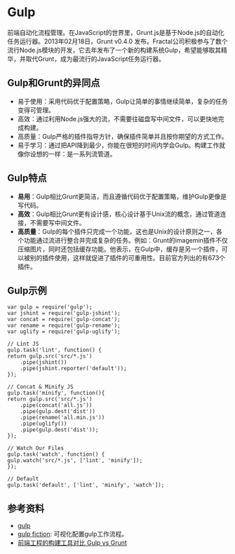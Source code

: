 # Gulp
前端自动化流程管理。在JavaScript的世界里，Grunt.js是基于Node.js的自动化任务运行器。2013年02月18日，Grunt v0.4.0 发布。Fractal公司积极参与了数个流行Node.js模块的开发，它去年发布了一个新的构建系统Gulp，希望能够取其精华，并取代Grunt，成为最流行的JavaScript任务运行器。

## Gulp和Grunt的异同点
- 易于使用：采用代码优于配置策略，Gulp让简单的事情继续简单，复杂的任务变得可管理。
- 高效：通过利用Node.js强大的流，不需要往磁盘写中间文件，可以更快地完成构建。
- 高质量：Gulp严格的插件指导方针，确保插件简单并且按你期望的方式工作。
- 易于学习：通过把API降到最少，你能在很短的时间内学会Gulp。构建工作就像你设想的一样：是一系列流管道。

## Gulp特点
- **易用**：Gulp相比Grunt更简洁，而且遵循代码优于配置策略，维护Gulp更像是写代码。
- **高效**：Gulp相比Grunt更有设计感，核心设计基于Unix流的概念，通过管道连接，不需要写中间文件。
- **高质量**：Gulp的每个插件只完成一个功能，这也是Unix的设计原则之一，各个功能通过流进行整合并完成复杂的任务。例如：Grunt的imagemin插件不仅压缩图片，同时还包括缓存功能。他表示，在Gulp中，缓存是另一个插件，可以被别的插件使用，这样就促进了插件的可重用性。目前官方列出的有673个插件。

## Gulp示例
```
var gulp = require('gulp');
var jshint = require('gulp-jshint');
var concat = require('gulp-concat');
var rename = require('gulp-rename');
var uglify = require('gulp-uglify');

// Lint JS
gulp.task('lint', function() {
return gulp.src('src/*.js')
    .pipe(jshint())
    .pipe(jshint.reporter('default'));
});

// Concat & Minify JS
gulp.task('minify', function(){
return gulp.src('src/*.js')
    .pipe(concat('all.js'))
    .pipe(gulp.dest('dist'))
    .pipe(rename('all.min.js'))
    .pipe(uglify())
    .pipe(gulp.dest('dist'));
});

// Watch Our Files
gulp.task('watch', function() {
gulp.watch('src/*.js', ['lint', 'minify']);
});

// Default
gulp.task('default', ['lint', 'minify', 'watch']);
```

## 参考资料
- [gulp](http://gulpjs.com/)
- [gulp fiction](http://gulpfiction.divshot.io/): 可视化配置gulp工作流程。
- [前端工程的构建工具对比 Gulp vs Grunt](http://segmentfault.com/blog/aomine_2450732/1190000002491282)